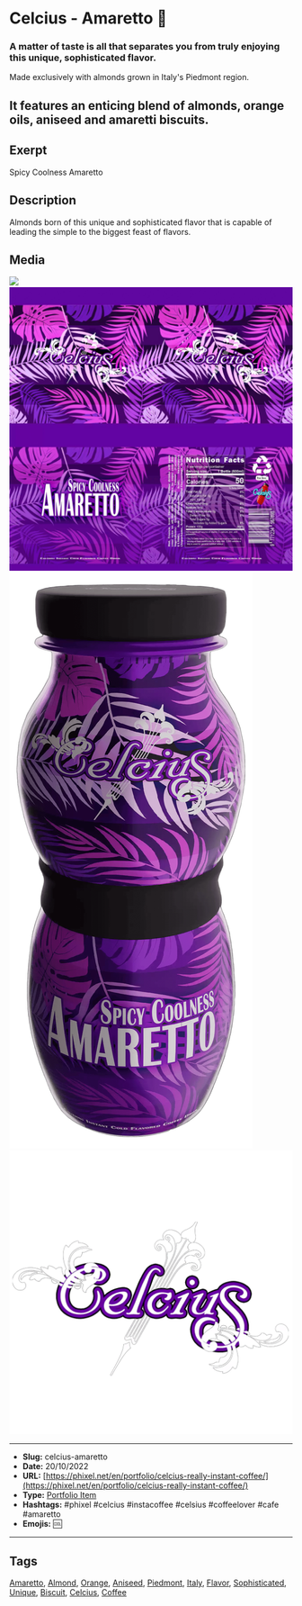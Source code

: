 # Celcius - Amaretto 🍾
### A matter of taste is all that separates you from truly enjoying this unique, sophisticated flavor.

Made exclusively with almonds grown in Italy's Piedmont region.

It features an enticing blend of almonds, orange oils, aniseed and amaretti biscuits.
------------
## Exerpt
Spicy Coolness Amaretto
## Description
Almonds born of this unique and sophisticated flavor that is capable of leading the simple to the biggest feast of flavors.
## Media
<img src="media/4f04de7e/amaretto.gltf">
<img src="media/7b921486/amaretto.jpg">
<img src="media/e8a0c1df/amaretto.png">
<img src="media/7d3342e5/amaretto.png">

------------
- **Slug:** celcius-amaretto
- **Date:** 20/10/2022
- **URL:** [https://phixel.net/en/portfolio/celcius-really-instant-coffee/](https://phixel.net/en/portfolio/celcius-really-instant-coffee/)
- **Type:** [Portfolio Item](#portfolio-item)
- **Hashtags:** #phixel #celcius #instacoffee #celsius #coffeelover #cafe #amaretto
- **Emojis:** 🆒

------------
## Tags
[Amaretto](#amaretto), [Almond](#almond), [Orange](#orange), [Aniseed](#aniseed), [Piedmont](#piedmont), [Italy](#italy), [Flavor](#flavor), [Sophisticated](#sophisticated), [Unique](#unique), [Biscuit](#biscuit), [Celcius](#celcius), [Coffee](#coffee)
